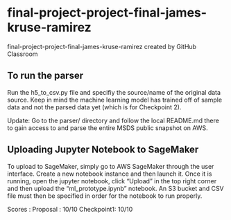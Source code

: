 # final-project-project-final-james-kruse-ramirez
final-project-project-final-james-kruse-ramirez created by GitHub Classroom

## To run the parser
Run the h5_to_csv.py file and specifiy the source/name of the original data source. Keep in mind the machine learning model has trained off of sample data and not the parsed data yet (which is for Checkpoint 2).

Update: Go to the parser/ directory and follow the local README.md there to gain access to and parse the entire MSDS public snapshot on AWS.

## Uploading Jupyter Notebook to SageMaker
To upload to SageMaker, simply go to AWS SageMaker through the user interface. Create a new notebook instance and then launch it. Once it is running, open the jupyter notebook, click “Upload” in the top right corner and then upload the “ml_prototype.ipynb” notebook. An S3 bucket and CSV file must then be specified in order for the notebook to run properly.

Scores :
Proposal : 10/10
Checkpoint1: 10/10
